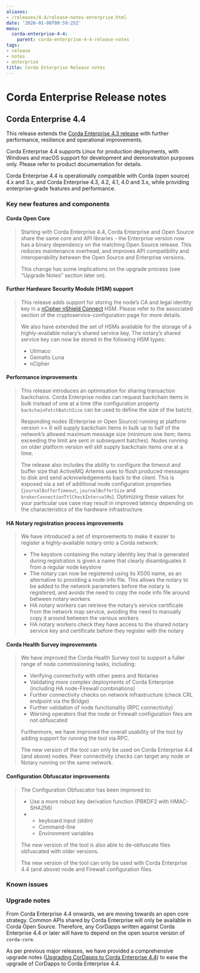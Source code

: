 ```yaml
---
aliases:
- /releases/4.4/release-notes-enterprise.html
date: '2020-01-08T09:59:25Z'
menu:
  corda-enterprise-4-4:
    parent: corda-enterprise-4-4-release-notes
tags:
- release
- notes
- enterprise
title: Corda Enterprise Release notes
---
```



# Corda Enterprise Release notes


## Corda Enterprise 4.4

This release extends the [Corda Enterprise 4.3 release](https://docs.corda.r3.com/releases/4.3/release-notes-enterprise.html)
with further performance, resilience and operational improvements.

Corda Enterprise 4.4 supports Linux for production deployments, with Windows and macOS support for development and demonstration purposes only. Please refer to product documentation for details.

Corda Enterprise 4.4 is operationally compatible with Corda (open source) 4.x and 3.x, and Corda Enterprise 4.3, 4.2, 4.1, 4.0 and 3.x, while providing enterprise-grade features and performance.


### Key new features and components


#### Corda Open Core

> 
> Starting with Corda Enterprise 4.4, Corda Enterprise and Open Source share the same core and API libraries - the Enterprise version
> now has a binary dependency on the matching Open Source release. This reduces maintenance overhead, and improves API compatibility
> and interoperability between the Open Source and Enterprise versions.
> 
> This change has some implications on the upgrade process (see “Upgrade Notes” section later on).



#### Further Hardware Security Module (HSM) support

> 
> This release adds support for storing the node’s CA and legal identity key in a [nCipher nShield Connect](https://www.ncipher.com/products/general-purpose-hsms/nshield-connect) HSM.
> Please refer to the associated section of the cryptoservice-configuration page for more details.
> 
> We also have extended the set of HSMs available for the storage of a highly-available notary’s shared service key. The notary’s shared service key can now be stored in the following HSM types:
> 
> 
> * Utimaco
> * Gemalto Luna
> * nCipher



#### Performance improvements

> 
> This release introduces an optimisation for sharing transaction backchains. Corda Enterprise nodes can request backchain items in bulk instead of one at a time (the configuration property `backchainFetchBatchSize` can be used to define the size of the batch).
> 
> Responding nodes (Enterprise or Open Source) running at platform version >= 6 will supply backchain items in bulk up to half of the network’s allowed maximum message size (minimum one item; items exceeding the limit are sent in subsequent batches). Nodes running on older platform version will still supply backchain items one at a time.
> 
> The release also includes the ability to configure the timeout and buffer size that ActiveMQ Artemis uses to flush produced messages to disk and send acknowledgements back to the client. This is exposed via a set of additional node configuration properties (`journalBufferTimeout`, `journalBufferSize` and `brokerConnectionTtlCheckIntervalMs`). Optimizing these values for your particular use case may result in improved latency depending on the characteristics of the hardware infrastructure.



#### HA Notary registration process improvements

> 
> We have introduced a set of improvements to make it easier to register a highly-available notary onto a Corda network:
> 
> 
> * The keystore containing the notary identity key that is generated during registration is given a name that clearly disambiguates it from a regular node keystore
> * The notary can now be registered using its X500 name, as an alternative to providing a node info file. This allows the notary to be added to the network parameters before the notary is registered, and avoids the need to copy the node info file around between notary workers
> * HA notary workers can retrieve the notary’s service certificate from the network map service, avoiding the need to manually copy it around between the various workers
> * HA notary workers check they have access to the shared notary service key and certificate before they register with the notary



#### Corda Health Survey improvements

> 
> We have improved the Corda Health Survey tool to support a fuller range of node commissioning tasks, including:
> 
> 
> * Verifying connectivity with other peers and Notaries
> * Validating more complex deployments of Corda Enterprise (including HA node-Firewall combinations)
> * Further connectivity checks on network infrastructure (check CRL endpoint via the Bridge)
> * Further validation of node functionality (RPC connectivity)
> * Warning operators that the node or Firewall configuration files are not obfuscated
> 
> Furthermore, we have improved the overall usability of the tool by adding support for running the tool via RPC.
> 
> The new version of the tool can only be used on Corda Enterprise 4.4 (and above) nodes. Peer connectivity checks can target any node or Notary running on the same network.



#### Configuration Obfuscator improvements

> 
> The Configuration Obfuscator has been improved to:
> 
> 
> * Use a more robust key derivation function (PBKDF2 with HMAC-SHA256)
> * 
>     * keyboard input (stdin)
>     * Command-line
>     * Environment variables
> 
> 
> 
> The new version of the tool is also able to de-obfuscate files obfuscated with older versions.
> 
> The new version of the tool can only be used with Corda Enterprise 4.4 (and above) node and Firewall configuration files.



### Known issues


### Upgrade notes

From Corda Enterprise 4.4 onwards, we are moving towards an open core strategy. Common APIs shared by Corda Enterprise will only be available in Corda Open Source. Therefore, any CorDapps written against Corda Enterprise 4.4 or later will have to depend on the open source version of `corda-core`.

As per previous major releases, we have provided a comprehensive upgrade notes ([Upgrading CorDapps to Corda Enterprise 4.4](app-upgrade-notes-enterprise.md)) to ease the upgrade
of CorDapps to Corda Enterprise 4.4.


